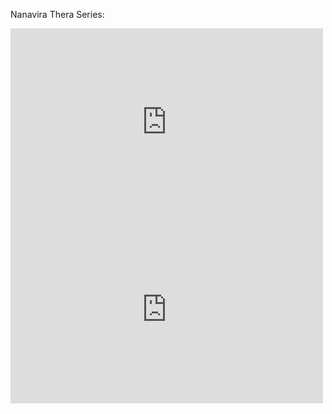 Nanavira Thera Series:
<iframe src="https://archive.org/download/hillside-hermitage-archive/nanavira_thera_series_playlist.htm&playlist=1" width="500" height="300" frameborder="0" webkitallowfullscreen="true" mozallowfullscreen="true" allowfullscreen></iframe>

<iframe width="500"  height="300"  frameborder="0" allowfullscreen src="https://archive.org/download/hillside-hermitage-archive/nanavira_thera_series_playlist.htm"></iframe>
